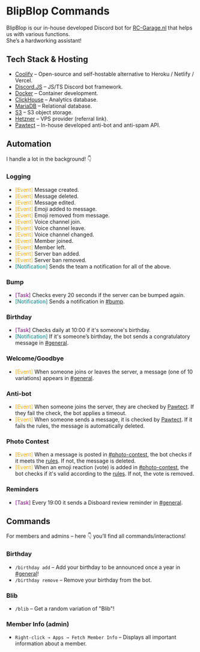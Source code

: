 # BlipBlop Commands
BlipBlop is our in-house developed Discord bot for [RC-Garage.nl](https://rc-garage.nl) that helps us with various functions.<br/>
She’s a hardworking assistant!

## Tech Stack & Hosting
- [Coolify](https://coolify.io/) – Open-source and self-hostable alternative to Heroku / Netlify / Vercel.
- [Discord.JS](https://discord.js.org/) – JS/TS Discord bot framework.
- [Docker](https://www.docker.com/) – Container development.
- [ClickHouse](https://clickhouse.com/) – Analytics database.
- [MariaDB](https://mariadb.org/) – Relational database.
- [S3](https://https://www.hetzner.com/storage/object-storage/) – S3 object storage.
- [Hetzner](https://hetzner.cloud/?ref=Lp0CJAumyBNB) – VPS provider (referral link).
- [Pawtect](https://pawtect.nl) – In-house developed anti-bot and anti-spam API.

## Automation
I handle a lot in the background! 👇

### Logging
- <span style="color:orange;">[Event]</span> Message created.
- <span style="color:orange;">[Event]</span> Message deleted.
- <span style="color:orange;">[Event]</span> Message edited.
- <span style="color:orange;">[Event]</span> Emoji added to message.
- <span style="color:orange;">[Event]</span> Emoji removed from message.
- <span style="color:orange;">[Event]</span> Voice channel join.
- <span style="color:orange;">[Event]</span> Voice channel leave.
- <span style="color:orange;">[Event]</span> Voice channel changed.
- <span style="color:orange;">[Event]</span> Member joined.
- <span style="color:orange;">[Event]</span> Member left.
- <span style="color:orange;">[Event]</span> Server ban added.
- <span style="color:orange;">[Event]</span> Server ban removed.
- <span style="color:teal;">[Notification]</span> Sends the team a notification for all of the above.

### Bump
- <span style="color:purple;">[Task]</span> Checks every 20 seconds if the server can be bumped again.
- <span style="color:teal;">[Notification]</span> Sends a notification in [#bump](https://discord.gg/WFw9bcXq4u).

### Birthday
- <span style="color:purple;">[Task]</span> Checks daily at 10:00 if it's someone's birthday.
- <span style="color:teal;">[Notification]</span> If it's someone’s birthday, the bot sends a congratulatory message in [#general](https://discord.gg/jHBFgAdbne).

### Welcome/Goodbye
- <span style="color:orange;">[Event]</span> When someone joins or leaves the server, a message (one of 10 variations) appears in [#general](https://discord.gg/jHBFgAdbne).

### Anti-bot
- <span style="color:orange;">[Event]</span> When someone joins the server, they are checked by [Pawtect](https://pawtect.nl). If they fail the check, the bot applies a timeout.
- <span style="color:orange;">[Event]</span> When someone sends a message, it is checked by [Pawtect](https://pawtect.nl). If it fails the rules, the message is automatically deleted.

### Photo Contest
- <span style="color:orange;">[Event]</span> When a message is posted in [#photo-contest](https://discord.gg/bFjc6pGfQ5), the bot checks if it meets the [rules](https://discord.com/channels/1350811442856726559/1350877019298070689/1397127398218137610). If not, the message is deleted.
- <span style="color:orange;">[Event]</span> When an emoji reaction (vote) is added in [#photo-contest](https://discord.gg/bFjc6pGfQ5), the bot checks if it's valid according to the [rules](https://discord.com/channels/1350811442856726559/1350877019298070689/1397127398218137610). If not, the vote is removed.

### Reminders
- <span style="color:purple;">[Task]</span> Every 19:00 it sends a Disboard review reminder in [#general](https://discord.gg/jHBFgAdbne).

## Commands
For members and admins – here 👇 you’ll find all commands/interactions!

### Birthday
- `/birthday add` – Add your birthday to be announced once a year in [#general](https://discord.gg/jHBFgAdbne)!
- `/birthday remove` – Remove your birthday from the bot.

### Blib
- `/blib` – Get a random variation of "Blib"!

### Member Info (admin)
- `Right-click → Apps → Fetch Member Info` – Displays all important information about a member.
